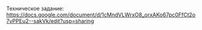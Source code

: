 Техническое задание:
https://docs.google.com/document/d/1cMndVLWrxO8_orxAKo67pc0FfCt2o7vPPEu2--sakVk/edit?usp=sharing
